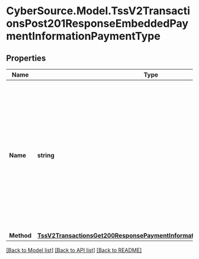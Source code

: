 # CyberSource.Model.TssV2TransactionsPost201ResponseEmbeddedPaymentInformationPaymentType
## Properties

Name | Type | Description | Notes
------------ | ------------- | ------------- | -------------
**Name** | **string** | A Payment Type is an agreed means for a payee to receive legal tender from a payer. The way one pays for a commercial financial transaction. Examples: Card, Bank Transfer, Digital, Direct Debit.  | [optional] 
**Method** | [**TssV2TransactionsGet200ResponsePaymentInformationPaymentTypeMethod**](TssV2TransactionsGet200ResponsePaymentInformationPaymentTypeMethod.md) |  | [optional] 

[[Back to Model list]](../README.md#documentation-for-models) [[Back to API list]](../README.md#documentation-for-api-endpoints) [[Back to README]](../README.md)

